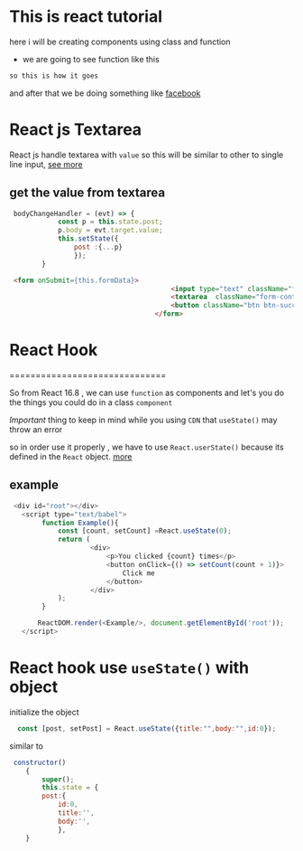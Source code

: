 #  This is react tutorial
here i will be creating components using class and function
- we are going to see function like this
```sh
so this is how it goes
```
and after that we be doing something like [facebook](www.facebook.com)


# React js Textarea
React js handle textarea with ```value```
so this will be similar to other to single line input, [see more](https://reactjs.org/docs/forms.html#the-textarea-tag)

## get the value from textarea 
```javascript
 bodyChangeHandler = (evt) => {
            const p = this.state.post;
            p.body = evt.target.value;
            this.setState({
                post :{...p}
                });
        }
```
```html
 <form onSubmit={this.formData}>
                                        <input type="text" className="form-control" name='name' onChange={this.titleChangeHandler} value={this.state.post.title} />
                                        <textarea  className="form-control" cols="30" onChange={this.bodyChangeHandler} value={this.state.post.body}   rows="10"></textarea>
                                        <button className="btn btn-success">Submit</button>
                                    </form>
```

# React Hook
==============================

So from React 16.8 , we can use `function` as components and let's you do the things you could do in a class `component`

*Important* thing to keep in mind while you using `CDN` that   `useState()` may throw an error 

so in order use it properly , we have to use `React.userState()` because its defined in the `React` object. 
[more](https://github.com/FormidableLabs/react-live/issues/114)

## example 
```javascript
 <div id="root"></div>
   <script type="text/babel">
        function Example(){
            const [count, setCount] =React.useState(0);
            return (
                    <div>
                        <p>You clicked {count} times</p>
                        <button onClick={() => setCount(count + 1)}>
                            Click me
                        </button>
                    </div>
            );
        }

       ReactDOM.render(<Example/>, document.getElementById('root'));
   </script>
```

# React hook use `useState()` with object

initialize the object
```javascript
  const [post, setPost] = React.useState({title:"",body:"",id:0});
```
similar to 

```javascript
 constructor()
    {
        super();
        this.state = {
        post:{
            id:0,
            title:'',
            body:'',
            },
    }
```
